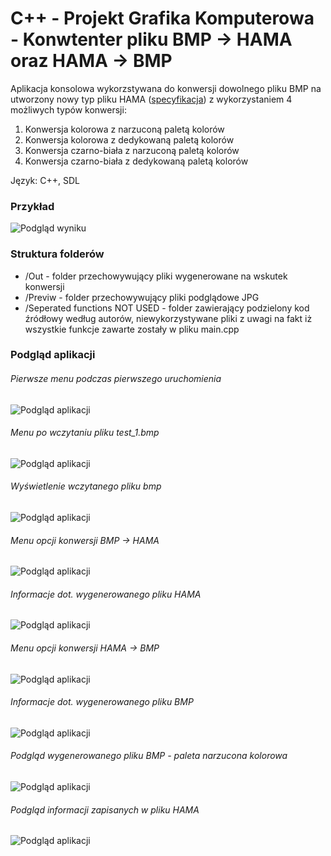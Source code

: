 # C++ - Projekt Grafika Komputerowa - Konwtenter pliku BMP -> HAMA oraz HAMA -> BMP
Aplikacja konsolowa wykorzstywana do konwersji dowolnego pliku BMP na utworzony nowy typ pliku HAMA (<a href="https://github.com/Happis255/Cpp_Projekt_GK_Konwersja_pliku_lastrowego/blob/master/Specyfikacja-pliku-rastrowego-Temat-12-Grupa-10%20(1).pdf">specyfikacja</a>) z wykorzystaniem 4 możliwych typów konwersji:

1) Konwersja kolorowa z narzuconą paletą kolorów
2) Konwersja kolorowa z dedykowaną paletą kolorów
3) Konwersja czarno-biała z narzuconą paletą kolorów
4) Konwersja czarno-biała z dedykowaną paletą kolorów

Język: C++, SDL

### Przykład

![Podgląd wyniku](https://raw.githubusercontent.com/Happis255/Cpp_Projekt_GK_Konwersja_pliku_lastrowego/master/Preview/wynik.jpg)

### Struktura folderów

* /Out - folder przechowywujący pliki wygenerowane na wskutek konwersji
* /Previw - folder przechowywujący pliki podglądowe JPG
* /Seperated functions NOT USED - folder zawierający podzielony kod źródłowy według autorów, niewykorzystywane pliki z uwagi na fakt iż wszystkie funkcje zawarte zostały w pliku main.cpp

### Podgląd aplikacji
###### Pierwsze menu podczas pierwszego uruchomienia
![Podgląd aplikacji](https://github.com/Happis255/Cpp_Projekt_GK_Konwersja_pliku_lastrowego/blob/master/Preview/1P.JPG)

###### Menu po wczytaniu pliku test_1.bmp
![Podgląd aplikacji](https://github.com/Happis255/Cpp_Projekt_GK_Konwersja_pliku_lastrowego/blob/master/Preview/2P.JPG)

###### Wyświetlenie wczytanego pliku bmp
![Podgląd aplikacji](https://github.com/Happis255/Cpp_Projekt_GK_Konwersja_pliku_lastrowego/blob/master/Preview/3P.JPG)

###### Menu opcji konwersji BMP -> HAMA
![Podgląd aplikacji](https://github.com/Happis255/Cpp_Projekt_GK_Konwersja_pliku_lastrowego/blob/master/Preview/4P.JPG)

###### Informacje dot. wygenerowanego pliku HAMA
![Podgląd aplikacji](https://github.com/Happis255/Cpp_Projekt_GK_Konwersja_pliku_lastrowego/blob/master/Preview/5P.JPG)

###### Menu opcji konwersji HAMA -> BMP
![Podgląd aplikacji](https://github.com/Happis255/Cpp_Projekt_GK_Konwersja_pliku_lastrowego/blob/master/Preview/6P.JPG)

###### Informacje dot. wygenerowanego pliku BMP
![Podgląd aplikacji](https://github.com/Happis255/Cpp_Projekt_GK_Konwersja_pliku_lastrowego/blob/master/Preview/13P.JPG)

###### Podgląd wygenerowanego pliku BMP - paleta narzucona kolorowa
![Podgląd aplikacji](https://github.com/Happis255/Cpp_Projekt_GK_Konwersja_pliku_lastrowego/blob/master/Preview/9P.JPG)

###### Podgląd informacji zapisanych w pliku HAMA
![Podgląd aplikacji](https://github.com/Happis255/Cpp_Projekt_GK_Konwersja_pliku_lastrowego/blob/master/Preview/11P.JPG)
